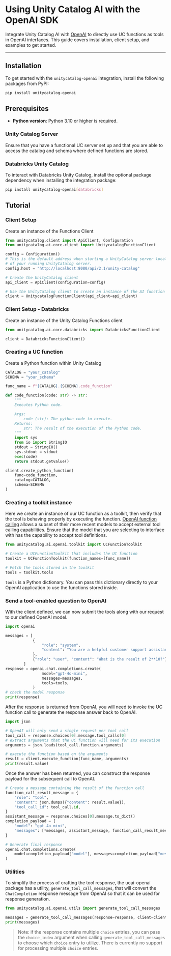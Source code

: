 # Using Unity Catalog AI with the OpenAI SDK

Integrate Unity Catalog AI with [OpenAI](https://platform.openai.com/docs/api-reference/introduction?lang=python) to directly use UC functions as tools in OpenAI interfaces. This guide covers installation, client setup, and examples to get started.

---

## Installation

To get started with the `unitycatalog-openai` integration, install the following packages from PyPI:

```sh
pip install unitycatalog-openai
```

## Prerequisites

- **Python version**: Python 3.10 or higher is required.

### Unity Catalog Server

Ensure that you have a functional UC server set up and that you are able to access the catalog and schema where defined functions are stored.

### Databricks Unity Catalog

To interact with Databricks Unity Catalog, install the optional package dependency when installing the integration package:

```sh
pip install unitycatalog-openai[databricks]
```

## Tutorial

### Client Setup

Create an instance of the Functions Client

```python
from unitycatalog.client import ApiClient, Configuration
from unitycatalog.ai.core.client import UnitycatalogFunctionClient

config = Configuration()
# This is the default address when starting a UnityCatalog server locally. Update this to the uri
# of your running UnityCatalog server.
config.host = "http://localhost:8080/api/2.1/unity-catalog"

# Create the UnityCatalog client
api_client = ApiClient(configuration=config)

# Use the UnityCatalog client to create an instance of the AI function client
client = UnitycatalogFunctionClient(api_client=api_client)
```

### Client Setup - Databricks

Create an instance of the Unity Catalog Functions client

```python
from unitycatalog.ai.core.databricks import DatabricksFunctionClient

client = DatabricksFunctionClient()
```

### Creating a UC function

Create a Python function within Unity Catalog

```python
CATALOG = "your_catalog"
SCHEMA = "your_schema"

func_name = f"{CATALOG}.{SCHEMA}.code_function"

def code_function(code: str) -> str:
    """
    Executes Python code.

    Args:
        code (str): The python code to execute.
    Returns:
        str: The result of the execution of the Python code.
    """
    import sys
    from io import StringIO
    stdout = StringIO()
    sys.stdout = stdout
    exec(code)
    return stdout.getvalue()

client.create_python_function(
    func=code_function,
    catalog=CATALOG,
    schema=SCHEMA
)
```

### Creating a toolkit instance

Here we create an instance of our UC function as a toolkit, then verify that the tool is behaving properly by executing the function.
[OpenAI function calling](https://platform.openai.com/docs/guides/function-calling) allows a subset of their more recent models to accept external tool
calling capabilities. Ensure that the model that you are selecting to interface with has the capability to accept tool definitions.

```python
from unitycatalog.ai.openai.toolkit import UCFunctionToolkit

# Create a UCFunctionToolkit that includes the UC function
toolkit = UCFunctionToolkit(function_names=[func_name])

# Fetch the tools stored in the toolkit
tools = toolkit.tools
```

`tools` is a Python dictionary. You can pass this dictionary directly to your OpenAI application to use the functions stored inside.

### Send a tool-enabled question to OpenAI

With the client defined, we can now submit the tools along with our request to our defined OpenAI model.

```python
import openai

messages = [
            {
                "role": "system",
                "content": "You are a helpful customer support assistant. Use the supplied tools to assist the user.",
            },
            {"role": "user", "content": "What is the result of 2**10?"},
        ]
response = openai.chat.completions.create(
                model="gpt-4o-mini",
                messages=messages,
                tools=tools,
            )
# check the model response
print(response)
```

After the response is returned from OpenAI, you will need to invoke the UC function call to generate the response answer back to OpenAI.

```python
import json

# OpenAI will only send a single request per tool call
tool_call = response.choices[0].message.tool_calls[0]
# extract arguments that the UC function will need for its execution
arguments = json.loads(tool_call.function.arguments)

# execute the function based on the arguments
result = client.execute_function(func_name, arguments)
print(result.value)
```

Once the answer has been returned, you can construct the response payload for the subsequent call to OpenAI.

```python
# Create a message containing the result of the function call
function_call_result_message = {
    "role": "tool",
    "content": json.dumps({"content": result.value}),
    "tool_call_id": tool_call.id,
}
assistant_message = response.choices[0].message.to_dict()
completion_payload = {
    "model": "gpt-4o-mini",
    "messages": [*messages, assistant_message, function_call_result_message],
}

# Generate final response
openai.chat.completions.create(
    model=completion_payload["model"], messages=completion_payload["messages"]
)
```

### Utilities

To simplify the process of crafting the tool response, the ucai-openai package has a utility, `generate_tool_call_messages`, that will convert the
`ChatCompletion` response message from OpenAI so that it can be used for response generation.

```python
from unitycatalog.ai.openai.utils import generate_tool_call_messages

messages = generate_tool_call_messages(response=response, client=client)
print(messages)
```

> Note: if the response contains multiple `choice` entries, you can pass the `choice_index` argument when calling `generate_tool_call_messages` to choose which `choice` entry to utilize. There is currently no support for processing multiple `choice` entries.
